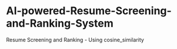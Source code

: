 # AI-powered-Resume-Screening-and-Ranking-System
Resume Screening and Ranking - Using cosine_similarity
